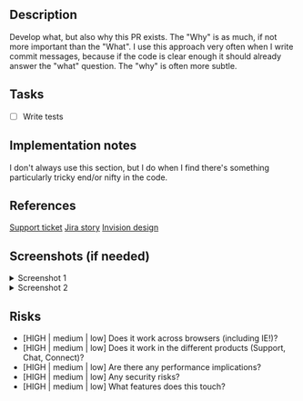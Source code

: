 ## Description
Develop what, but also why this PR exists. The "Why" is as much, if not more important than the "What". I use this approach very often when I write commit messages, because if the code is clear enough it should already answer the "what" question. The "why" is often more subtle.

## Tasks
- [ ] Write tests

## Implementation notes
I don't always use this section, but I do when I find there's something particularly tricky end/or nifty in the code.

## References
[Support ticket](https://subdomain.zendesk.com/xxxx)
[Jira story](https://subdomain.atlassian.net/browse/BUG-1)
[Invision design](https://google.com)

## Screenshots (if needed)
<details>
<summary>Screenshot 1</summary>
<img src="1.png">
</details>

<details>
<summary>Screenshot 2</summary>
<img src="2.png">
</details>

## Risks
* [HIGH | medium | low] Does it work across browsers (including IE!)?
* [HIGH | medium | low] Does it work in the different products (Support, Chat, Connect)?
* [HIGH | medium | low] Are there any performance implications?
* [HIGH | medium | low] Any security risks?
* [HIGH | medium | low] What features does this touch?
